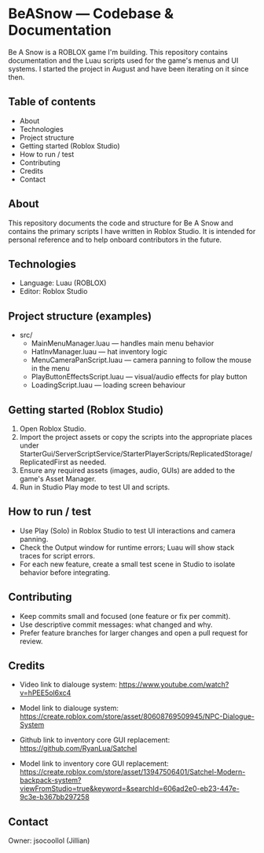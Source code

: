 # BeASnow — Codebase & Documentation

Be A Snow is a ROBLOX game I'm building. This repository contains documentation and the Luau scripts used for the game's menus and UI systems. I started the project in August and have been iterating on it since then.

## Table of contents
- About
- Technologies
- Project structure
- Getting started (Roblox Studio)
- How to run / test
- Contributing
- Credits
- Contact

## About
This repository documents the code and structure for Be A Snow and contains the primary scripts I have written in Roblox Studio. It is intended for personal reference and to help onboard contributors in the future.

## Technologies
- Language: Luau (ROBLOX)
- Editor: Roblox Studio

## Project structure (examples)
- src/
  - MainMenuManager.luau — handles main menu behavior
  - HatInvManager.luau — hat inventory logic
  - MenuCameraPanScript.luau — camera panning to follow the mouse in the menu
  - PlayButtonEffectsScript.luau — visual/audio effects for play button
  - LoadingScript.luau — loading screen behaviour

## Getting started (Roblox Studio)
1. Open Roblox Studio.
2. Import the project assets or copy the scripts into the appropriate places under StarterGui/ServerScriptService/StarterPlayerScripts/ReplicatedStorage/ReplicatedFirst as needed.
3. Ensure any required assets (images, audio, GUIs) are added to the game's Asset Manager.
4. Run in Studio Play mode to test UI and scripts.

## How to run / test
- Use Play (Solo) in Roblox Studio to test UI interactions and camera panning.
- Check the Output window for runtime errors; Luau will show stack traces for script errors.
- For each new feature, create a small test scene in Studio to isolate behavior before integrating.

## Contributing
- Keep commits small and focused (one feature or fix per commit).
- Use descriptive commit messages: what changed and why.
- Prefer feature branches for larger changes and open a pull request for review.

## Credits
- Video link to dialouge system: https://www.youtube.com/watch?v=hPEE5ol6xc4
- Model link to dialouge system: https://create.roblox.com/store/asset/80608769509945/NPC-Dialogue-System

- Github link to inventory core GUI replacement: https://github.com/RyanLua/Satchel
- Model link to inventory core GUI replacement: https://create.roblox.com/store/asset/13947506401/Satchel-Modern-backpack-system?viewFromStudio=true&keyword=&searchId=606ad2e0-eb23-447e-9c3e-b367bb297258

## Contact
Owner: jsocoollol (Jillian)
